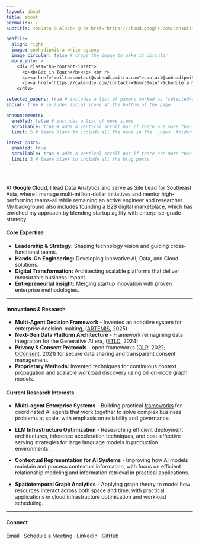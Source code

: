 ```yaml
---
layout: about
title: about
permalink: /
subtitle: <b>Data & AI</b> @ <a href="https://cloud.google.com/consulting">Google Cloud</a> • <b>Other Affiliations</b> - <a href="https://www.iitm.ac.in/">IIT Madras</a>, <a href="https://www.bits-pilani.ac.in/">BITS Pilani</a>

profile:
  align: right
  image: subhadipmitra-white-bg.png
  image_circular: false # crops the image to make it circular
  more_info: >
    <div class="hp-contact-inset">
      <p><b>Get in Touch</b></p> <br />
      <p><a href="mailto:contact@subhadipmitra.com">contact@subhadipmitra.com</a></p>
      <p><a href="https://calendly.com/contact-x9nm/30min">Schedule a Meeting</a></p>
    </div>

selected_papers: true # includes a list of papers marked as "selected={true}"
social: true # includes social icons at the bottom of the page

announcements:
  enabled: false # includes a list of news items
  scrollable: true # adds a vertical scroll bar if there are more than 3 news items
  limit: 5 # leave blank to include all the news in the `_news` folder

latest_posts:
  enabled: true
  scrollable: true # adds a vertical scroll bar if there are more than 3 new posts items
  limit: 3 # leave blank to include all the blog posts
---
```


<br />

At **Google Cloud**, I lead Data Analytics and serve as Site Lead for Southeast Asia, where I manage multi-million-dollar initiatives and mentor high-performing teams-all while remaining an active engineer and researcher. My background also includes founding a B2B digital [marketplace](https://truckaurbus.com), which has enriched my approach by blending startup agility with enterprise-grade strategy.


#### Core Expertise

- **Leadership & Strategy:** Shaping technology vision and guiding cross-functional teams.
- **Hands-On Engineering:** Developing innovative AI, Data, and Cloud solutions.
- **Digital Transformation:** Architecting scalable platforms that deliver measurable business impact.
- **Entrepreneurial Insight:** Merging startup innovation with proven enterprise methodologies.

---

#### Innovations & Research

- **Multi-Agent Decision Framework** - Invented an adaptive system for enterprise decision-making, ([ARTEMIS](https://www.tdcommons.org/dpubs_series/7729/), 2025)
- **Next-Gen Data Platform Architecture** - Framework reimagining data integration for the Generative AI era, ([ETLC](https://subhadipmitra.com/blog/2024/etlc-adaptive-contexts-and-contextual-joins/), 2024) 
- **Privacy & Consent Protocols** - open frameworks ([OLP](https://olp-protocol.com), 2022; [OConsent](https://oconsent.io), 2021) for secure data sharing and transparent consent management.
- **Proprietary Methods:** Invented techniques for continuous context propagation and scalable workload discovery using billion-node graph models.


#### Current Research Interests

- **Multi-agent Enterprise Systems** - Building practical [frameworks](https://github.com/bassrehab/pycontext) for coordinated AI agents that work together to solve complex business problems at scale, with emphasis on reliability and governance.

- **LLM Infrastructure Optimization** - Researching efficient deployment architectures, inference acceleration techniques, and cost-effective serving strategies for large language models in production environments.

- **Contextual Representation for AI Systems** - Improving how AI models maintain and process contextual information, with focus on efficient relationship modeling and information retrieval in practical applications.

- **Spatiotemporal Graph Analytics** - Applying graph theory to model how resources interact across both space and time, with practical applications in cloud infrastructure optimization and workload scheduling.

---

#### Connect

[Email](mailto:contact@subhadipmitra.com) · [Schedule a Meeting](https://calendly.com/subhadipmitra) · [LinkedIn](https://linkedin.com/in/subhadipmitra) · [GitHub](https://github.com/subhadipmitra)

<br />